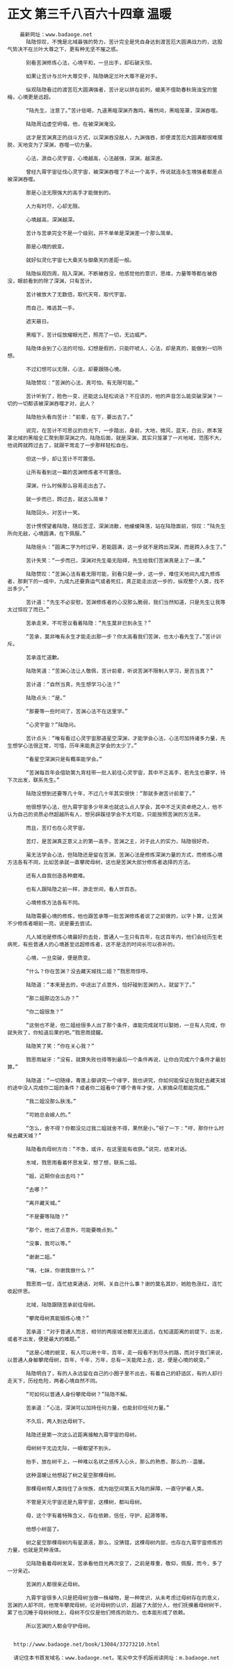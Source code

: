 # 正文 第三千八百六十四章 温暖
        最新网址：www.badaoge.net
          陆隐惊叹，不愧是北域最强的势力，苦计完全是凭自身达到渡苦厄大圆满战力的，这股气势决不在兰叶大尊之下，更有种无坚不摧之感。
      
          别看苦渊修炼心法，心境平和，一旦出手，却石破天惊。
      
          如果让苦计与兰叶大尊交手，陆隐确定兰叶大尊不是对手。
      
          纵观陆隐看过的渡苦厄大圆满强者，苦计足以排在前列，媲美不借助春秋简浊宝的萤梅，心境更是远超。
      
          “陆先生，注意了。”苦计低喝，九道黑暗深渊齐轰鸣，蓦然间，黑暗笼罩，深渊吞噬。
      
          陆隐周边虚空坍塌，他，在被深渊淹没。
      
          这才是苦渊真正的战斗方式，以深渊吞没敌人，九渊强吞，即便渡苦厄大圆满都很难摆脱，天地变为了深渊，吞噬一切力量。
      
          心法，源自心灵宇宙，心境越高，心法越强，深渊，越深邃。
      
          曾经九霄宇宙征伐心灵宇宙，被深渊吞噬了不止一个高手，传说就连永生境强者都差点被深渊吞噬。
      
          那是心法无限强大的高手才能做到的。
      
          人力有时尽，心却无限。
      
          心境越高，深渊越深。
      
          苦计与苦承完全不是一个级别，并不单单是深渊差一个那么简单。
      
          那是心境的蜕变。
      
          就好似灵化宇宙七大桑天与御桑天的差距一般。
      
          陆隐纵观四周，陷入深渊，不断被吞没，他感觉他的意识，思维，力量等等都在被吞没，眼前看到的除了深渊，只有苦计。
      
          苦计被放大了无数倍，取代天穹，取代宇宙。
      
          而自己，难逃其一手。
      
          遮天蔽日。
      
          黑暗下，苦计绽放耀眼光芒，照亮了一切，无边威严。
      
          陆隐体会到了心法的可怕，幻想是假的，只能吓唬人，心法，却是真的，能做到一切所想。
      
          不过幻想可以无限，心法，却要跟随心境。
      
          陆隐赞叹：“苦渊的心法，真可怕，有无限可能。”
      
          苦计听到了，脸色一变，还能这么轻松说话？不应该的，他的声音怎么能突破深渊？一切的一切都该被深渊吞噬才对，此人？
      
          陆隐抬头看向苦计：“前辈，在下，要出去了。”
      
          说完，在苦计不可思议的目光下，一步踏出，身前，大地，微风，蓝天，白云，原本笼罩北域的黑暗全汇聚到那深渊之内，陆隐后面，就是深渊，其实只笼罩了一片地域，范围不大，他说跨就跨过去了，就跟平常走了一步那样轻松自在。
      
          但这一步，却让苦计不可置信。
      
          让所有看到这一幕的苦渊修炼者不可置信。
      
          深渊，什么时候那么容易走出去了。
      
          就一步而已，跨过去，就这么简单？
      
          陆隐回头，对苦计一笑。
      
          苦计愣愣望着陆隐，随后苦涩，深渊消散，他缓缓降落，站在陆隐面前，惊叹：“陆先生所向无敌，心境圆满，在下佩服。”
      
          陆隐摇头：“圆满二字为时过早，若能圆满，这一步就不是跨出深渊，而是跨入永生了。”
      
          苦计失笑：“一步而已，深渊对先生毫无阻碍，先生给我们苦渊真是上了一课。”
      
          陆隐赞叹：“苦渊心法有着无限可能，别看只是一步，这一步，难住天地间九成九修炼者，那剩下的一成中，九成九还要靠运气或者死扛，真正能走出这一步的，纵观整个人类，找不出多少。”
      
          苦计道：“先生不必安慰，苦渊修炼者的心没那么脆弱，我们当然知道，只是先生让我等太过惊叹了而已。”
      
          苦承走来，不可思议看着陆隐：“先生莫非已到永生？”
      
          “苦承，莫非唯有永生才能走出那一步？你太高看我们苦渊，也太小看先生了。”苦计训斥。
      
          苦承连忙道歉。
      
          陆隐笑道：“苦渊心法让人敬佩，苦计前辈，听说苦渊不限制人学习，是否当真？”
      
          苦计道：“自然当真，先生想学习心法？”
      
          陆隐点头：“是。”
      
          “那要等一些时间了，苦渊心法不在这里学。”
      
          “心灵宇宙？”陆隐问。
      
          苦计点头：“唯有看过心灵宇宙那道星空深渊，才能学会心法，心法可加持诸多力量，先生想学心法很正常，可惜，历年来能真正学会的太少了。”
      
          “看星空深渊只是有概率能学会。”
      
          “苦渊每百年会借助第九宵柱带一批人前往心灵宇宙，其中不乏高手，若先生也要学，待下次出发，联系先生。”
      
          陆隐没想到还要等几十年，不过几十年其实很快：“那就多谢苦计前辈了。”
      
          他很想学心法，但九霄宇宙多少年来也就这么点人学会，其中不乏天资卓绝之人，他不认为自己的资质必然超越所有人，想另辟蹊径学会不太可能，只能按照苦渊的方法来。
      
          而且，苦灯也在心灵宇宙。
      
          苦灯，是苦渊真正意义上的第一高手，苦渊之主，对于此人的实力，陆隐很好奇。
      
          虽无法学会心法，但陆隐还是留在苦渊，苦渊心法是修炼深渊力量的方式，而修炼心境方法各有不同，比如苦承就一直攀爬母树，这也是苦渊大部分修炼者选择的方法。
      
          还有人自我创造各种磨难。
      
          也有人跟陆隐之前一样，游走世间，看人世百态。
      
          心境修炼方法各有不同。
      
          陆隐需要心境的修炼，他也跟苦承等一批苦渊修炼者说了之前做的，以字卜算，让苦渊不少修炼者眼前一亮，说是要去尝试。
      
          凡人城池是修炼心境最好的去处，普通人一生只有百年，在这百年内，他们会经历生老病死，有些普通人的心境甚至远超修炼者，这不是活的时间长可以弥补的。
      
          心境，一旦突破，便是质变。
      
          “什么？你在苦渊？没去藏天城找二姐？”戮思雨惊呼。
      
          陆隐道：“本来是去的，中途出了点意外，恰好碰到苦渊的人，就留下了。”
      
          “那二姐那边怎么办？”
      
          “你二姐很急？”
      
          “这倒也不是，但二姐给很多人出了那个条件，谁能完成就可以娶她，一旦有人完成，你就失败了，你知道后果的吧。”戮思雨提醒。
      
          陆隐笑了笑：“你在关心我？”
      
          戮思雨龇牙：“没有，就算失败也得等到最后一个条件再说，让你白完成六个条件才最划算。”
      
          陆隐道：“一切随缘，青莲上御讲究一个缘字，我也讲究，你如何能保证在我赶去藏天城的途中没人完成你二姐的条件？或者你二姐看中了哪个青年才俊，人家摘朵花都能完成。”
      
          “我二姐没那么肤浅。”
      
          “可她总会嫁人的。”
      
          “怎么，舍不得？你都没见过我二姐就舍不得，果然是小。”顿了一下：“哼，那你什么时候去藏天城？”
      
          陆隐看向母树方向：“不急，或许，在这里能有收获。”说完，结束对话。
      
          东域，戮思雨看着怀思发呆，想了想，联系二姐。
      
          “姐，近期你会出去吗？”
      
          “去哪？”
      
          “离开藏天城。”
      
          “不是要等陆隐？”
      
          “那个，他出了点意外，可能要晚点到。”
      
          “没事，我可以等。”
      
          “谢谢二姐。”
      
          “咦，七妹，你谢我做什么？”
      
          戮思雨一怔，连忙结束通话，对啊，关自己什么事？谢的莫名其妙，她脸色涨红，连忙收起怀思。
      
          北域，陆隐跟随苦承前往母树。
      
          “攀爬母树真能锻炼心境？”
      
          苦承道：“对于普通人而言，相邻的两座城池都无比遥远，在知道距离的前提下，出发，或者不出发，便是最大的难题。”
      
          “这是心境的蜕变，有人可以用十年，百年，走一段看不到尽头的路，而对于我们来说，以普通人身躯攀爬母树，百年，千年，万年，总有一天能爬上去，这，便是心境的蜕变。”
      
          陆隐明白了，有的人永远留在自己的小圈子里不出去，有着自己的舒适区，有的人却行走天下，历经危险，两者心境自然不同。
      
          “可如何以普通人身份攀爬母树？”陆隐不解。
      
          苦承道：“心法，深渊可以加持任何力量，也能封印任何力量。”
      
          不久后，两人到达母树下。
      
          陆隐还是第一次这么近距离接触九霄宇宙的母树。
      
          母树树干无边无际，一眼都望不到头。
      
          抬手，放在树干上，一种难以名状之感传入心头，那么的熟悉，那么的--温暖。
      
          这种温暖让他想起了树之星空那棵母树。
      
          那棵母树帮人类挡住了永恒族，成为始空间第五大陆的屏障，一直守护着人类。
      
          不管是天元宇宙还是九霄宇宙，这棵树，都叫母树。
      
          母，这个字有着特殊含义，存在依赖，信任，守护，起源等等。
      
          他想小树苗了。
      
          树之星空那棵母树内有星源液，那么，没猜错，这棵母树内部，也存在九霄宇宙修炼的力量，也就是灵种液体。
      
          见陆隐看着母树发呆，苦承看他目光再次变了，之前是尊重，敬仰，佩服，而今，多了一分亲近。
      
          苦渊的人都很亲近母树。
      
          九霄宇宙很多人只是把母树当做一株植物，是一种常识，从未考虑过母树存在的意义，苦渊的人却不同，他常年攀爬母树，论对母树的认识，超越了大部分人，他们抚摸着母树树干，累了也沉睡于母树树枝上，母树不仅仅是他们修炼的助力，也本能形成了依赖。
      
          所以苦渊的人都会守护母树。
      
      
      http://www.badaoge.net/book/13084/37273210.html
      
      请记住本书首发域名：www.badaoge.net。笔尖中文手机版阅读网址：m.badaoge.net